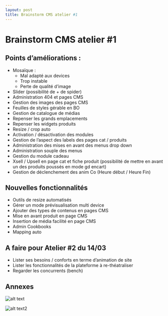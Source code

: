 ```yaml
---
layout: post
title: Brainstorm CMS atelier #1
---
```


# Brainstorm CMS atelier #1
## Points d’améliorations : 
* Mosaïque :
    - Mal adapté aux devices
    - Trop instable
    - Perte de qualité d’image
* Slider (possibilité de + de spider)
* Administration 404 et pages CMS
* Gestion des images des pages CMS
* Feuilles de styles gérable en BO
* Gestion de catalogue de médias
* Repenser les grands emplacements
* Repenser les widgets produits
* Resize / crop auto
* Activation / désactivation des modules
* Gestion de l’aspect des labels des pages cat / produits
* Administration des mises en avant des menus drop down
* Administration souple des menus
* Gestion du module cadeau 
* Xsell / Upsell  en page cat et fiche produit (possibilité de mettre en avant un des produits poussés en mode gd encart)
* Gestion de déclenchement des anim Co (Heure début / Heure Fin)

## Nouvelles fonctionnalités
* Outils de resize automatisés
* Gérer un mode prévisualisation multi device
* Ajouter des types de contenus en pages CMS
* Mise en avant produit en page CMS 
* Insertion de média facilité en page CMS
* Admin Cookbooks
* Mapping auto

## A faire pour Atelier #2 du 14/03
* Lister ses besoins / conforts en terme d’animation de site
* Lister les fonctionnalités de la plateforme à re-théatraliser
* Regarder les concurrents (bench) 

## Annexes 
![alt text](https://paper.dropbox.com/ep/redirect/image?url=https%3A%2F%2Fd2mxuefqeaa7sj.cloudfront.net%2Fs_4E31FD50E6C76E12C27D9E281822C098BFAC8AD5A6D70E8B1665F2DBE875BB24_1456755759203_IMG_20160229_145904.jpg&hmac=z319ACl5xtWY8xZLEoZblwgRkDWrCMqokhi60HCQWqg%3D)

![alt text2](https://paper.dropbox.com/ep/redirect/image?url=https%3A%2F%2Fd2mxuefqeaa7sj.cloudfront.net%2Fs_4E31FD50E6C76E12C27D9E281822C098BFAC8AD5A6D70E8B1665F2DBE875BB24_1456755757692_IMG_20160229_145855.jpg&hmac=mR79mdRa5AA4ERGau2SZs0lM02DniHLwxRi0xKKSfKg%3D)